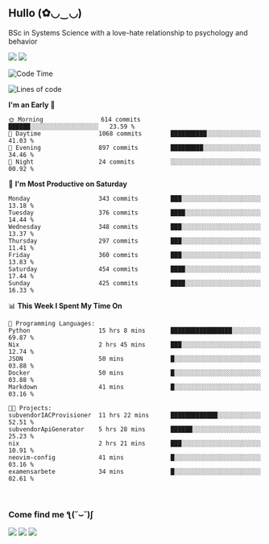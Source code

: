 <h2>Hullo (✿◡‿◡)</h2>

BSc in Systems Science with a love-hate relationship to psychology and behavior

<img src="https://github-readme-activity-graph.vercel.app/graph?username=hedonicadapter&theme=high-contrast"/>
<img src="https://github-readme-stats-git-masterrstaa-rickstaa.vercel.app/api?username=hedonicadapter&theme=highcontrast"/>

<!--START_SECTION:waka-->
![Code Time](http://img.shields.io/badge/Code%20Time-1%2C703%20hrs%2051%20mins-blue)

![Lines of code](https://img.shields.io/badge/From%20Hello%20World%20I%27ve%20Written-6.5%20million%20lines%20of%20code-blue)

**I'm an Early 🐤** 

```text
🌞 Morning                614 commits         ██████░░░░░░░░░░░░░░░░░░░   23.59 % 
🌆 Daytime                1068 commits        ██████████░░░░░░░░░░░░░░░   41.03 % 
🌃 Evening                897 commits         █████████░░░░░░░░░░░░░░░░   34.46 % 
🌙 Night                  24 commits          ░░░░░░░░░░░░░░░░░░░░░░░░░   00.92 % 
```
📅 **I'm Most Productive on Saturday** 

```text
Monday                   343 commits         ███░░░░░░░░░░░░░░░░░░░░░░   13.18 % 
Tuesday                  376 commits         ████░░░░░░░░░░░░░░░░░░░░░   14.44 % 
Wednesday                348 commits         ███░░░░░░░░░░░░░░░░░░░░░░   13.37 % 
Thursday                 297 commits         ███░░░░░░░░░░░░░░░░░░░░░░   11.41 % 
Friday                   360 commits         ███░░░░░░░░░░░░░░░░░░░░░░   13.83 % 
Saturday                 454 commits         ████░░░░░░░░░░░░░░░░░░░░░   17.44 % 
Sunday                   425 commits         ████░░░░░░░░░░░░░░░░░░░░░   16.33 % 
```


📊 **This Week I Spent My Time On** 

```text
💬 Programming Languages: 
Python                   15 hrs 8 mins       █████████████████░░░░░░░░   69.87 % 
Nix                      2 hrs 45 mins       ███░░░░░░░░░░░░░░░░░░░░░░   12.74 % 
JSON                     50 mins             █░░░░░░░░░░░░░░░░░░░░░░░░   03.88 % 
Docker                   50 mins             █░░░░░░░░░░░░░░░░░░░░░░░░   03.88 % 
Markdown                 41 mins             █░░░░░░░░░░░░░░░░░░░░░░░░   03.16 % 

🐱‍💻 Projects: 
subvendorIACProvisioner  11 hrs 22 mins      █████████████░░░░░░░░░░░░   52.51 % 
subvendorApiGenerator    5 hrs 28 mins       ██████░░░░░░░░░░░░░░░░░░░   25.23 % 
nix                      2 hrs 21 mins       ███░░░░░░░░░░░░░░░░░░░░░░   10.91 % 
neovim-config            41 mins             █░░░░░░░░░░░░░░░░░░░░░░░░   03.16 % 
examensarbete            34 mins             █░░░░░░░░░░░░░░░░░░░░░░░░   02.61 % 
```


<!--END_SECTION:waka-->

<br/>
<h3>Come find me ƪ(˘⌣˘)ʃ </h3>

<a href="https://hedonicadapter.com/"><img src="https://img.shields.io/badge/-Portfolio-3423A6?style=flat-square&logo=Google-Chrome&logoColor=white"/></a>
<a href="www.linkedin.com/in/sam-herman"><img src="https://img.shields.io/badge/-Sam%20Herman-0077B5?style=flat-square&logo=Linkedin&logoColor=white"/></a>
<a href="mailto:mailservice.samherman@gamil.com"><img src="https://img.shields.io/badge/-mailservice.samherman@gamil.com-D14836?style=flat-square&logo=Gmail&logoColor=white"/></a>

<!--
**cdthomp1/cdthomp1** is a ✨ _special_ ✨ repository because its `README.md` (this file) appears on your GitHub profile.


----
Credit: [cdthomp1](https://github.com/cdthomp1)

Last Edited on: 19/11/2020
